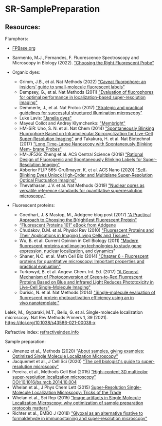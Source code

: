 # SR-SamplePreparation

## Resources: 

Flurophors: 
* [FPBase.org](https://www.fpbase.org/)
* Sarmento, M.J., Fernandes, F. Fluorescence Spectroscopy and Microscopy in Biology (2022). ["Choosing the Right Fluorescent Probe"](https://doi.org/10.1007/4243_2022_30)

* Organic dyes:
    * Grimm, J.B., et al. Nat Methods (2022) ["Caveat fluorophore: an insiders’ guide to small-molecule fluorescent labels"](https://doi.org/10.1038/s41592-021-01338-6)
    * Dempsey, G., et al. Nat Methods (2011) ["Evaluation of fluorophores for optimal performance in localization-based super-resolution imaging"](https://doi.org/10.1038/nmeth.1768)
    * Demmerle, J., et al. Nat Protoc (2017) ["Strategic and practical guidelines for successful structured illumination microscopy"](https://doi.org/10.1038/nprot.2017.019)
    * Luke Lavis: ["Janelia dyes"](https://www.janelia.org/open-science/janelia-fluor-dyes) 
    * Mayeul Collot and Andrey Klymchenko: ["Membright"](https://www.idylle-labs.com/lipilight-by-membright) 
    * HM-SiR: Uno, S. N. et al. Nat Chem (2014) ["Spontaneously Blinking Fluorophore Based on Intramolecular Spirocyclization for Live-Cell Super-Resolution Imaging"]() and Takakura, H. et al. Nat Biotechnol (2017) ["Long Time-Lapse Nanoscopy with Spontaneously Blinking Mem- brane Probes"](http://dx.doi.org/10.1038/nbt.3876)
    * HM-JF526: Zheng et al. ACS Central Science (2019) ["Rational Design of Fluorogenic and Spontaneously Blinking Labels for Super-Resolution Imaging"](https://doi.org/10.1021/acscentsci.9b00676)
    * Abberior FLIP 565: Grußmayer, K. et al. ACS Nano (2020) ["Self-Blinking Dyes Unlock High-Order and Multiplane Super-Resolution Optical Fluctuation Imaging"](https://doi.org/10.1021/acsnano.0c04602)
    * Thevathasan, J.V. et al. Nat Methods (2019) ["Nuclear pores as versatile reference standards for quantitative superresolution microscopy."](https://doi.org/10.1038/s41592-019-0574-9)






* Fluorescent proteins:
    * Goedhart, J. & Mastop, M., Addgene blog post (2017) ["A Practical Approach to Choosing the B(right)est Fluorescent Protein"](http://blog.addgene.org/a-practical-approach-to-choosing-the-brightest-fluorescent-protein)
    * [“Fluorescent Proteins 101” eBook from Addgene](https://www.addgene.org/fluorescent-proteins/)
    * Chudakov, D.M. et al. Physiol Rev (2010) ["Fluorescent Proteins and Their Applications in Imaging Living Cells and Tissues"](https://doi.org/10.1152/physrev.00038.2009)
    * Wu, B. et al. Current Opinion in Cell Biology (2011)
["Modern fluorescent proteins and imaging technologies to study gene expression, nuclear localization, and dynamics"](https://doi.org/10.1016/j.ceb.2010.12.004)
    * Shaner, N.C. et al. Meth Cell Bio (2014) ["Chapter 6 - Fluorescent proteins for quantitative microscopy: Important properties and practical evaluation"](https://doi.org/10.1016/B978-0-12-420138-5.00006-9)
    * Turkowyd, B. et al. Angew. Chem. Int. Ed. (2017) ["A General Mechanism of Photoconversion of Green-to-Red Fluorescent Proteins Based on Blue and Infrared Light Reduces Phototoxicity in Live-Cell Single-Molecule Imaging"](https://doi.org/10.1002/anie.201702870)
    * Durisic, N. et al. Nat Methods (2014) ["Single-molecule evaluation of fluorescent protein photoactivation efficiency using an in vivo nanotemplate."](https://doi.org/10.1038/nmeth.2784)
   


Lelek, M., Gyparaki, M.T., Beliu, G. et al. Single-molecule localization microscopy. Nat Rev Methods Primers 1, 39 (2021). https://doi.org/10.1038/s43586-021-00038-x





Refractive index: [refractiveindex.info](https://refractiveindex.info/)

Sample preparation: 
* Jimenez et al., Methods (2020) ["About samples, giving examples: Optimized Single Molecule Localization Microscopy"](https://doi.org/10.1016/j.ymeth.2019.05.008)
* Jacquemet et al., J Cell Sci (2020) ["The cell biologist's guide to super-resolution microscopy"](https://doi.org/10.1242/jcs.240713)
* Pereira, et al., Methods Cell Biol (2015) ["High-content 3D multicolor super-resolution localization
microscopy"](https://drive.google.com/file/d/1r_GTToaIRlgv5kem131GAPbQwfg_qe8u/view) [DOI:10.1016/bs.mcb.2014.10.004](https://doi.org/10.1016/bs.mcb.2014.10.004)
* Whelan et al., J Phys Chem Lett (2015) [Super-Resolution Single-Molecule Localization Microscopy: Tricks of the Trade](http://pubs.acs.org/doi/10.1021/jz5019702)
* Whelan et al., Sci Rep (2015) ["Image artifacts in Single Molecule Localization Microscopy: why optimization of sample preparation protocols matters"](http://www.nature.com/doifinder/10.1038/srep07924)
* Richter et al., EMBO J (2018) ["Glyoxal as an alternative fixative to formaldehyde in immunostaining and super‐resolution microscopy"](http://emboj.embopress.org/lookup/doi/10.15252/embj.201695709)

